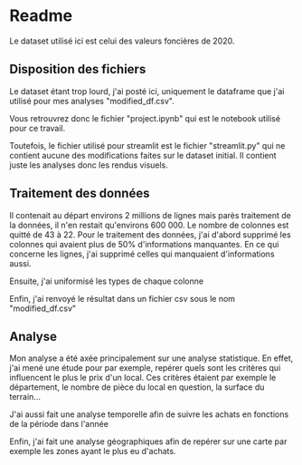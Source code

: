 # Readme

Le dataset utilisé ici est celui des valeurs foncières de 2020. 

## Disposition des fichiers

Le dataset étant trop lourd, j'ai posté ici, uniquement le dataframe que j'ai utilisé pour mes analyses "modified_df.csv".

Vous retrouvrez donc le fichier "project.ipynb" qui est le notebook utilisé pour ce travail.

Toutefois, le fichier utilisé pour streamlit est le fichier "streamlit.py" qui ne contient aucune des modifications faites sur le dataset initial. Il contient juste les analyses donc les rendus visuels.

## Traitement des données

Il contenait au départ environs 2 millions de lignes mais parès traitement de la données, il n'en restait qu'environs 600 000. Le nombre de colonnes est quitté de 43 à 22. Pour le traitement des données, j'ai d'abord supprimé les colonnes qui avaient plus de 50% d'informations manquantes. En ce qui concerne les lignes, j'ai supprimé celles qui manquaient d'informations aussi.

Ensuite, j'ai uniformisé les types de chaque colonne

Enfin, j'ai renvoyé le résultat dans un fichier csv sous le nom "modified_df.csv"

## Analyse

Mon analyse a été axée principalement sur une analyse statistique. En effet, j'ai mené une étude pour par exemple, repérer quels sont les critères qui influencent le plus le prix d'un local. Ces critères étaient par exemple le département, le nombre de pièce du local en question, la surface du terrain...

J'ai aussi fait une analyse temporelle afin de suivre les achats en fonctions de la période dans l'année

Enfin, j'ai fait une analyse géographiques afin de repérer sur une carte par exemple les zones ayant le plus eu d'achats.
